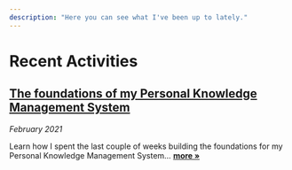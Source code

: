 ```yaml
---
description: "Here you can see what I've been up to lately."
---
```


# Recent Activities

## [The foundations of my Personal Knowledge Management System](the-foundations-for-my-personal-knowledge-management-system.md)

_February 2021_

Learn how I spent the last couple of weeks building the foundations for my Personal Knowledge Management System… [**more »**](the-foundations-for-my-personal-knowledge-management-system.md)
